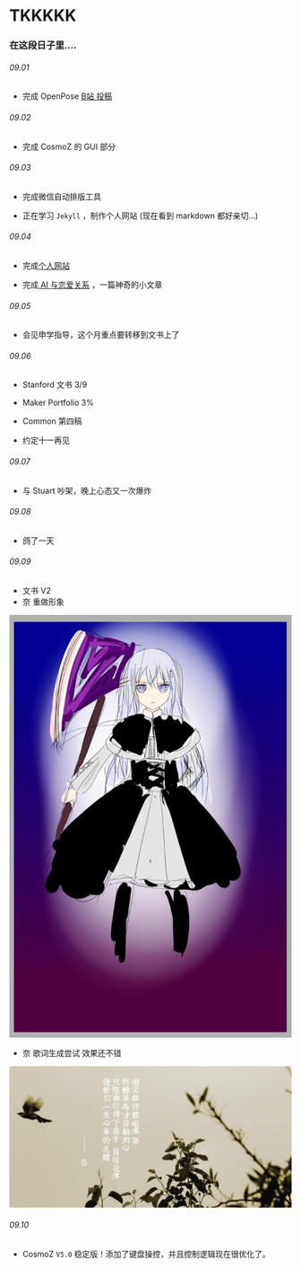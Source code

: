 # TKKKKK









### 在这段日子里....

###### 09.01

- 完成 OpenPose [B站 投稿](https://www.bilibili.com/video/av30889137/)

###### 09.02

- 完成 CosmoZ 的 GUI 部分

###### 09.03

- 完成微信自动排版工具

- 正在学习 `Jekyll` ，制作个人网站 (现在看到 markdown 都好亲切...)

###### 09.04

- 完成[个人网站](http://t-k-233.tk)

- 完成[ AI 与恋爱关系](https://mp.weixin.qq.com/s?__biz=MzI0ODc1ODY5MQ==&mid=100000196&idx=1&sn=10013afe6bf926f1d2015703006d8818&chksm=699aa9085eed201e68dbbc5e51405e0f8907256042b9d0f7dc697ebaa02aecb101f540dddb20&scene=20#rd) ，一篇神奇的小文章

###### 09.05

- 会见申学指导，这个月重点要转移到文书上了

###### 09.06

- Stanford 文书 3/9

- Maker Portfolio 3%

- Common 第四稿

- 约定十一再见

###### 09.07

- 与 Stuart 吵架，晚上心态又一次爆炸

###### 09.08

- 鸽了一天

###### 09.09

- 文书 V2
- 奈 重做形象

![](/assets/nai_appr.png)

- 奈 歌词生成尝试 效果还不错

![](/assets/nai_lyric.jpg)

###### 09.10

- CosmoZ `V5.0` 稳定版！添加了键盘操控，并且控制逻辑现在很优化了。
